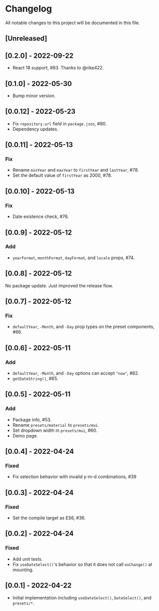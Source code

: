 # Changelog

All notable changes to this project will be documented in this file.

## [Unreleased]

## [0.2.0] - 2022-09-22

- React 18 support, #83. Thanks to @rike422.

## [0.1.0] - 2022-05-30

- Bump minor version.

## [0.0.12] - 2022-05-23

- Fix `repository.url` field in `package.json`, #80.
- Dependency updates.

## [0.0.11] - 2022-05-13

### Fix

- Rename `minYear` and `maxYear` to `firstYear` and `lastYear`, #78.
- Set the default value of `firstYear` as 2000, #78.

## [0.0.10] - 2022-05-13

### Fix

- Date existence check, #76.

## [0.0.9] - 2022-05-12

### Add

- `yearFormat`, `monthFormat`, `dayFormat`, and `locale` props, #74.

## [0.0.8] - 2022-05-12

No package update.
Just improved the release flow.

## [0.0.7] - 2022-05-12

### Fix

- `defaultYear`, `-Month`, and `-Day` prop types on the preset components, #66.

## [0.0.6] - 2022-05-11

### Add

- `defaultYear`, `-Month`, and `-Day` options can accept `"now"`, #62.
- `getDateString()`, #65.

## [0.0.5] - 2022-05-11

### Add

- Package info, #53.
- Rename `presets/material` to `presets/mui`.
- Set dropdown width in `presets/mui`, #60.
- Demo page.

## [0.0.4] - 2022-04-24

### Fixed

- Fix selection behavior with invalid y-m-d combinations, #39

## [0.0.3] - 2022-04-24

### Fixed

- Set the compile target as ES6, #36.

## [0.0.2] - 2022-04-24

### Fixed

- Add unit tests.
- Fix `useDateSelect()`'s behavior so that it does not call `onChange()` at mounting.

## [0.0.1] - 2022-04-22

- Initial implementation including `useDateSelect()`, `DateSelect()`, and `presets/*`.
